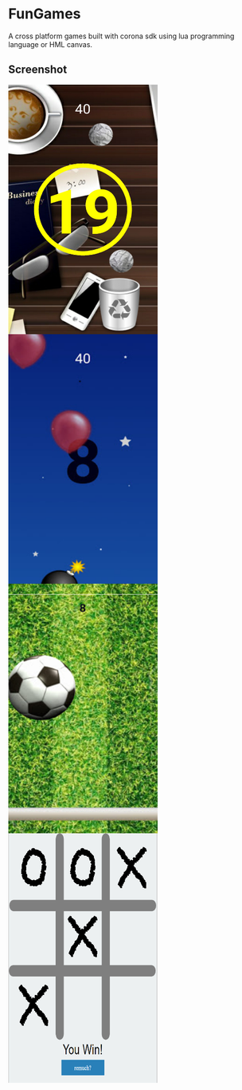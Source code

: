 
# FunGames
A cross platform games built with corona sdk using lua programming language or HML canvas.

## Screenshot

 <img src="images/trashPaperscreenshot.jpg" align="left" height="500" width="300">

 <img src="images/baloonsAndBombs.jpg" align="center" height="500" width="300">

 <img src="images/jumpBall.jpg" align="left" height="500" width="300" >

 <img src="images/ticTacToe.PNG" align="center" height="500" width="300">